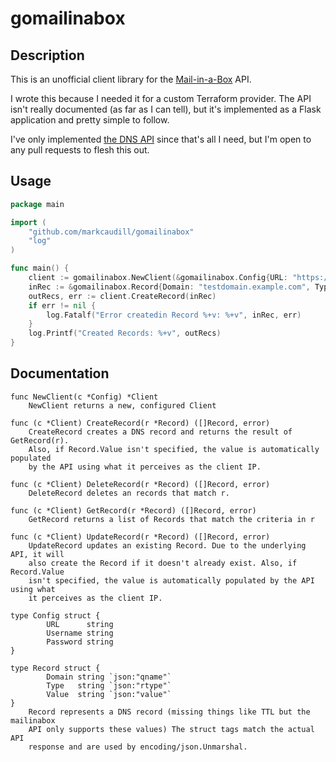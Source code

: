 gomailinabox
============

Description
-----------

This is an unofficial client library for the [Mail-in-a-Box](https://mailinabox.email/) API.

I wrote this because I needed it for a custom Terraform provider. The API isn't really documented (as far as I can tell), but it's implemented as a Flask application and pretty simple to follow.

I've only implemented [the DNS API](https://github.com/mail-in-a-box/mailinabox/blob/v0.44/management/daemon.py#L269) since that's all I need, but I'm open to any pull requests to flesh this out.

Usage
-----

```go
package main

import (
    "github.com/markcaudill/gomailinabox"
    "log"
)

func main() {
    client := gomailinabox.NewClient(&gomailinabox.Config{URL: "https://mail.example.com", Username: "admin@example.com", Password: "abc123"})
    inRec := &gomailinabox.Record{Domain: "testdomain.example.com", Type: "A", Value: "1.1.1.1"}
    outRecs, err := client.CreateRecord(inRec)
    if err != nil {
        log.Fatalf("Error createdin Record %+v: %+v", inRec, err)
    }
    log.Printf("Created Records: %+v", outRecs)
}
```

Documentation
-------------

```
func NewClient(c *Config) *Client
    NewClient returns a new, configured Client

func (c *Client) CreateRecord(r *Record) ([]Record, error)
    CreateRecord creates a DNS record and returns the result of GetRecord(r).
    Also, if Record.Value isn't specified, the value is automatically populated
    by the API using what it perceives as the client IP.

func (c *Client) DeleteRecord(r *Record) ([]Record, error)
    DeleteRecord deletes an records that match r.

func (c *Client) GetRecord(r *Record) ([]Record, error)
    GetRecord returns a list of Records that match the criteria in r

func (c *Client) UpdateRecord(r *Record) ([]Record, error)
    UpdateRecord updates an existing Record. Due to the underlying API, it will
    also create the Record if it doesn't already exist. Also, if Record.Value
    isn't specified, the value is automatically populated by the API using what
    it perceives as the client IP.

type Config struct {
        URL      string
        Username string
        Password string
}

type Record struct {
        Domain string `json:"qname"`
        Type   string `json:"rtype"`
        Value  string `json:"value"`
}
    Record represents a DNS record (missing things like TTL but the mailinabox
    API only supports these values) The struct tags match the actual API
    response and are used by encoding/json.Unmarshal.
```
